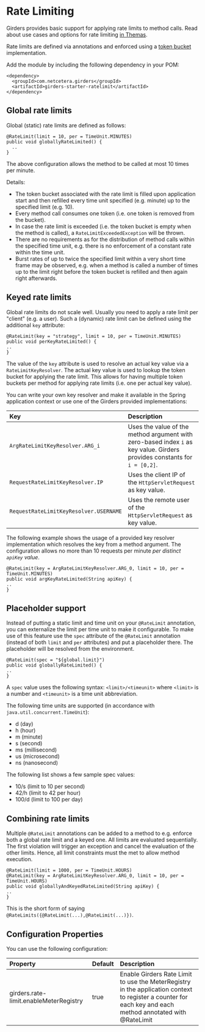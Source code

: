 # Rate Limiting

Girders provides basic support for applying rate limits to method calls. Read about use cases and options for rate
limiting [in Themas](https://plaza.netcetera.com/wiki/x/xR3iCQ).

Rate limits are defined via annotations and enforced using a [token bucket](https://en.wikipedia.org/wiki/Token_bucket)
implementation.

Add the module by including the following dependency in your POM:

    <dependency>
      <groupId>com.netcetera.girders</groupId>
      <artifactId>girders-starter-ratelimit</artifactId>
    </dependency>

## Global rate limits

Global (static) rate limits are defined as follows:

```
@RateLimit(limit = 10, per = TimeUnit.MINUTES)
public void globallyRateLimited() {
  ..
}
```

The above configuration allows the method to be called at most 10 times per minute.

Details:

- The token bucket associated with the rate limit is filled upon application start and then refilled every time unit
  specified (e.g. minute) up to the specified limit (e.g. 10).
- Every method call consumes one token (i.e. one token is removed from the bucket).
- In case the rate limit is exceeded (i.e. the token bucket is empty when the method is called), a
  `RateLimitExceededException` will be thrown.
- There are no requirements as for the distribution of method calls within the specified time unit,
  e.g. there is no enforcement of a constant rate within the time unit.
- Burst rates of up to twice the specified limit within a very short time frame may be observed,
  e.g. when a method is called a number of times up to the limit right before the token bucket is refilled and
  then again right afterwards.

## Keyed rate limits

Global rate limits do not scale well. Usually you need to apply a rate limit per "client" (e.g. a user). Such a
(dynamic) rate limit can be defined using the additional `key` attribute:

```
@RateLimit(key = "strategy", limit = 10, per = TimeUnit.MINUTES)
public void perKeyRateLimited() {
..
}
```

The value of the `key` attribute is used to resolve an actual key value via a `RateLimitKeyResolver`.
The actual key value is used to lookup the token bucket for applying the rate limit. This allows for having multiple
token buckets per method for applying rate limits (i.e. one per actual key value).

You can write your own key resolver and make it available in the Spring application context or use one of the Girders
provided implementations:

| Key               | Description |
|:------------------|:------------|
| `ArgRateLimitKeyResolver.ARG_i` | Uses the value of the method argument with zero-based index `i` as key value. Girders provides constants for `i = [0,2]`. |
| `RequestRateLimitKeyResolver.IP` | Uses the client IP of the `HttpServletRequest` as key value. |
| `RequestRateLimitKeyResolver.USERNAME` | Uses the remote user of the `HttpServletRequest` as key value. |

The following example shows the usage of a provided key resolver implementation which resolves the key from a method
argument. The configuration allows no more than 10 requests per minute *per distinct `apiKey` value*.

```
@RateLimit(key = ArgRateLimitKeyResolver.ARG_0, limit = 10, per = TimeUnit.MINUTES)
public void argKeyRateLimited(String apiKey) {
..
}
```

## Placeholder support

Instead of putting a static limit and time unit on your `@RateLimit` annotation, you can externalize the limit per time
unit to make it configurable. To make use of this feature use the `spec` attribute of the `@RateLimit` annotation
(instead of both `limit` and `per` attributes) and put a placeholder there. The placeholder will be resolved from the
environment.

```
@RateLimit(spec = "${global.limit}")
public void globallyRateLimited() {
..
}
```

A `spec` value uses the following syntax: `<limit>/<timeunit>` where `<limit>` is a number and `<timeunit>` is
a time unit abbreviation.

The following time units are supported (in accordance with `java.util.concurrent.TimeUnit`):

 * d (day)
 * h (hour)
 * m (minute)
 * s (second)
 * ms (millisecond)
 * us (microsecond)
 * ns (nanosecond)

The following list shows a few sample spec values:

 * 10/s (limit to 10 per second)
 * 42/h (limit to 42 per hour)
 * 100/d (limit to 100 per day)

## Combining rate limits

Multiple `@RateLimit` annotations can be added to a method to e.g. enforce both a global rate limit and a keyed
one. All limits are evaluated sequentially. The first violation will trigger an exception and cancel the evaluation of
the other limits. Hence, all limit constraints must the met to allow method execution.

```
@RateLimit(limit = 1000, per = TimeUnit.HOURS)
@RateLimit(key = ArgRateLimitKeyResolver.ARG_0, limit = 10, per = TimeUnit.HOURS)
public void globallyAndKeyedRateLimited(String apiKey) {
..
}
```

This is the short form of saying `@RateLimits({@RateLimit(...),@RateLimit(...)})`.

## Configuration Properties

You can use the following configuration:

| Property | Default | Description |
|:---------|:--------|:------------|
| girders.rate-limit.enableMeterRegistry | true | Enable Girders Rate Limit to use the MeterRegistry in the application context to register a counter for each key and each method annotated with @RateLimit |
